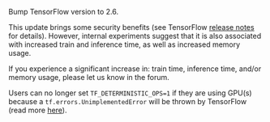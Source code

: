 Bump TensorFlow version to 2.6.

This update brings some security benefits (see TensorFlow 
[release notes](https://github.com/tensorflow/tensorflow/releases/tag/v2.6.0)
for details). However, internal experiments suggest that it is also associated with
increased train and inference time, as well as increased memory usage.

If you experience a significant increase in: train time, inference time, and/or memory 
usage, please let us know in the forum.

Users can no longer set `TF_DETERMINISTIC_OPS=1` if they are using GPU(s) because a 
`tf.errors.UnimplementedError` will be thrown by TensorFlow (read more
[here](https://github.com/tensorflow/tensorflow/releases/tag/v2.6.0)).